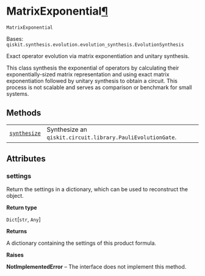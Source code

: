 # MatrixExponential[¶](#matrixexponential "Permalink to this headline")

<span id="undefined" />

`MatrixExponential`

Bases: `qiskit.synthesis.evolution.evolution_synthesis.EvolutionSynthesis`

Exact operator evolution via matrix exponentiation and unitary synthesis.

This class synthesis the exponential of operators by calculating their exponentially-sized matrix representation and using exact matrix exponentiation followed by unitary synthesis to obtain a circuit. This process is not scalable and serves as comparison or benchmark for small systems.

## Methods

|                                                                                                                                                             |                                                            |
| ----------------------------------------------------------------------------------------------------------------------------------------------------------- | ---------------------------------------------------------- |
| [`synthesize`](qiskit.synthesis.MatrixExponential.synthesize#qiskit.synthesis.MatrixExponential.synthesize "qiskit.synthesis.MatrixExponential.synthesize") | Synthesize an `qiskit.circuit.library.PauliEvolutionGate`. |

## Attributes

<span id="undefined" />

### settings

Return the settings in a dictionary, which can be used to reconstruct the object.

**Return type**

`Dict`\[`str`, `Any`]

**Returns**

A dictionary containing the settings of this product formula.

**Raises**

**NotImplementedError** – The interface does not implement this method.
